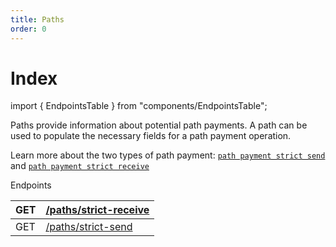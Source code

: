 ```yaml
---
title: Paths
order: 0
---
```


# Index

import { EndpointsTable } from "components/EndpointsTable";

Paths provide information about potential path payments. A path can be used to populate the necessary fields for a path payment operation.

Learn more about the two types of path payment: [`path payment strict send`](../../../start/list-of-operations.md#path-payment-strict-send) and [`path payment strict receive`](../../../start/list-of-operations.md#path-payment-strict-receive)



Endpoints

| GET | [/paths/strict-receive](https://developers.stellar.org/api/aggregations/paths/strict-receive/) |
| :--- | :--- |
| GET | [/paths/strict-send](https://developers.stellar.org/api/aggregations/paths/strict-send/) |

